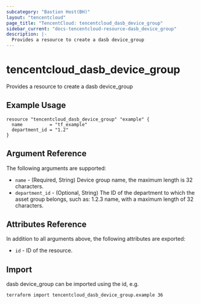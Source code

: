 ```yaml
---
subcategory: "Bastion Host(BH)"
layout: "tencentcloud"
page_title: "TencentCloud: tencentcloud_dasb_device_group"
sidebar_current: "docs-tencentcloud-resource-dasb_device_group"
description: |-
  Provides a resource to create a dasb device_group
---
```


# tencentcloud_dasb_device_group

Provides a resource to create a dasb device_group

## Example Usage

```hcl
resource "tencentcloud_dasb_device_group" "example" {
  name          = "tf_example"
  department_id = "1.2"
}
```

## Argument Reference

The following arguments are supported:

* `name` - (Required, String) Device group name, the maximum length is 32 characters.
* `department_id` - (Optional, String) The ID of the department to which the asset group belongs, such as: 1.2.3 name, with a maximum length of 32 characters.

## Attributes Reference

In addition to all arguments above, the following attributes are exported:

* `id` - ID of the resource.



## Import

dasb device_group can be imported using the id, e.g.

```
terraform import tencentcloud_dasb_device_group.example 36
```

